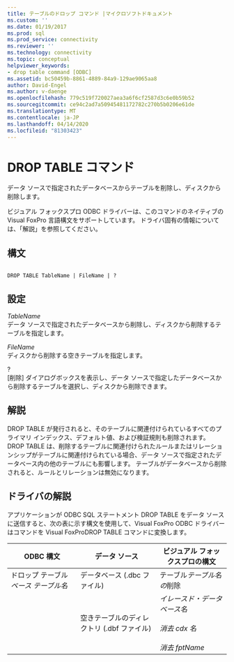 ```yaml
---
title: テーブルのドロップ コマンド |マイクロソフトドキュメント
ms.custom: ''
ms.date: 01/19/2017
ms.prod: sql
ms.prod_service: connectivity
ms.reviewer: ''
ms.technology: connectivity
ms.topic: conceptual
helpviewer_keywords:
- drop table command [ODBC]
ms.assetid: bc50459b-8861-4889-84a9-129ae9065aa8
author: David-Engel
ms.author: v-daenge
ms.openlocfilehash: 779c519f720027aea3a6f6cf2587d3c6e0b59b52
ms.sourcegitcommit: ce94c2ad7a50945481172782c270b5b0206e61de
ms.translationtype: MT
ms.contentlocale: ja-JP
ms.lasthandoff: 04/14/2020
ms.locfileid: "81303423"
---
```

# <a name="drop-table-command"></a>DROP TABLE コマンド
データ ソースで指定されたデータベースからテーブルを削除し、ディスクから削除します。  
  
 ビジュアル フォックスプロ ODBC ドライバーは、このコマンドのネイティブの Visual FoxPro 言語構文をサポートしています。 ドライバ固有の情報については、「解説」を参照してください。  
  
## <a name="syntax"></a>構文  
  
```  
  
DROP TABLE TableName | FileName | ?  
```  
  
## <a name="settings"></a>設定  
 *TableName*  
 データ ソースで指定されたデータベースから削除し、ディスクから削除するテーブルを指定します。  
  
 *FileName*  
 ディスクから削除する空きテーブルを指定します。  
  
 ?  
 [削除] ダイアログボックスを表示し、データ ソースで指定したデータベースから削除するテーブルを選択し、ディスクから削除できます。  
  
## <a name="remarks"></a>解説  
 DROP TABLE が発行されると、そのテーブルに関連付けられているすべてのプライマリ インデックス、デフォルト値、および検証規則も削除されます。 DROP TABLE は、削除するテーブルに関連付けられたルールまたはリレーションシップがテーブルに関連付けられている場合、データ ソースで指定されたデータベース内の他のテーブルにも影響します。 テーブルがデータベースから削除されると、ルールとリレーションは無効になります。  
  
## <a name="driver-remarks"></a>ドライバの解説  
 アプリケーションが ODBC SQL ステートメント DROP TABLE をデータ ソースに送信すると、次の表に示す構文を使用して、Visual FoxPro ODBC ドライバーはコマンドを Visual FoxProDROP TABLE コマンドに変換します。  
  
|ODBC 構文|データ ソース|ビジュアル フォックスプロの構文|  
|-----------------|-----------------|--------------------------|  
|ドロップ テーブル*ベース テーブル名*|データベース (.dbc ファイル)|テーブル*テーブル名の*削除|  
||空きテーブルのディレクトリ (.dbf ファイル)|*イレースド・データベース名*<br /><br /> *消去 cdx 名*<br /><br /> *消去 fptName*|
